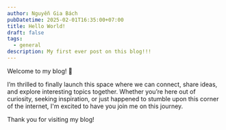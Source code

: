 ```yaml
---
author: Nguyễn Gia Bách
pubDatetime: 2025-02-01T16:35:00+07:00
title: Hello World!
draft: false
tags:
  - general
description: My first ever post on this blog!!!
---
```


Welcome to my blog! 🎉

I’m thrilled to finally launch this space where we can connect, share ideas, and explore interesting topics together. Whether you’re here out of curiosity, seeking inspiration, or just happened to stumble upon this corner of the internet, I'm excited to have you join me on this journey.

Thank you for visiting my blog!
